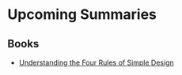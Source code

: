 # Upcoming Summaries

## Books
* [Understanding the Four Rules of Simple Design](https://www.goodreads.com/book/show/21841698-understanding-the-four-rules-of-simple-design)